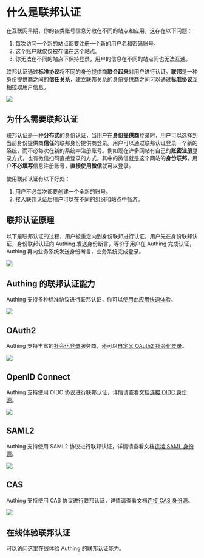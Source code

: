 # 什么是联邦认证

<LastUpdated/>

在互联网早期，你的各类账号信息分散在不同的站点和应用，这存在以下问题：

1. 每次访问一个新的站点都要注册一个新的用户名和密码账号。
2. 这个账户就仅仅被存储在这个站点。
3. 你无法在不同的站点下保持登录，用户的信息在不同的站点间也无法互通。

联邦认证通过**标准协议**将不同的身份提供商**联合起来**对用户进行认证。**联邦**是一种身份提供商之间的**信任关系**，建立联邦关系的身份提供商之间可以通过**标准协议**互相拉取用户信息。

![](~@imagesZhCn/concepts/federation/1-1.png)

## 为什么需要联邦认证

联邦认证是一种**分布式**的身份认证，当用户在**身份提供商**登录时，用户可以选择到当前身份提供商**信任**的联邦身份提供商登录。用户可以通过联邦认证登录一个新的系统，而不必每次在新的系统中注册账号。例如现在许多网站有自己的**账密注册**登录方式，也有微信扫码直接登录的方式，其中的微信就是这个网站的**身份联邦**，用户**不必填写**信息注册账号，**直接使用微信**就可以登录。

使用联邦认证有以下好处：

1. 用户不必每次都要创建一个全新的账号。
2. 接入联邦认证后用户可以在不同的组织和站点中畅游。

## 联邦认证原理

以下是联邦认证的过程，用户被重定向到身份联邦进行认证，用户先在身份联邦认证，身份联邦认证向 Authing 发送身份断言，等价于用户在 Authing 完成认证，Authing 再向业务系统发送身份断言，业务系统完成登录。

![](~@imagesZhCn/concepts/federation/1-2.png)

## Authing 的联邦认证能力

Authing 支持多种标准协议进行联邦认证，你可以[使用此应用快速体验](https://federation-poc.authing.cn/)。

![](~@imagesZhCn/concepts/federation/1-3.png)

## OAuth2

Authing 支持丰富的[社会化登录](/guides/connections/social.md)服务商，还可以[自定义 OAuth2 社会化登录](/connections/custom-social-provider/)。

![](~@imagesZhCn/concepts/federation/1-4.png)

## OpenID Connect

Authing 支持使用 OIDC 协议进行联邦认证，详情请查看文档[连接 OIDC 身份源](/connections/oidc/)。

![](~@imagesZhCn/concepts/federation/1-5.png)

## SAML2

Authing 支持使用 SAML2 协议进行联邦认证，详情请查看文档[连接 SAML 身份源](/connections/saml/)。

![](~@imagesZhCn/concepts/federation/1-6.png)

## CAS

Authing 支持使用 CAS 协议进行联邦认证，详情请查看文档[连接 CAS 身份源](/connections/cas/)。

![](~@imagesZhCn/concepts/federation/1-7.png)

## 在线体验联邦认证

可以访问[这里](https://federation-poc.authing.cn)在线体验 Authing 的联邦认证能力。
